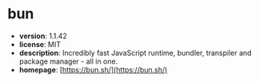 # bun

- **version**: 1.1.42
- **license**: MIT
- **description**: Incredibly fast JavaScript runtime, bundler, transpiler and package manager - all in one.
- **homepage**: [https://bun.sh/](https://bun.sh/)

